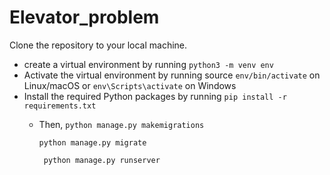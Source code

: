 # Elevator_problem

Clone the repository to your local machine.

* create a virtual environment by running
  ```python3 -m venv env```
* Activate the virtual environment by running source
  ```env/bin/activate``` on Linux/macOS or
  ```env\Scripts\activate``` on Windows
* Install the required Python packages by running
  ```pip install -r requirements.txt```
  * Then,
    ```python manage.py makemigrations```
    
    ```python manage.py migrate```
    
    ``` python manage.py runserver```
  
